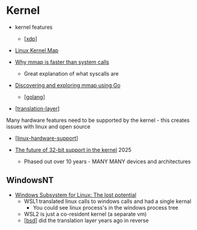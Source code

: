 Kernel
======

* kernel features
    * [[xdp]]

* [Linux Kernel Map](https://makelinux.github.io/kernel/map/)

* [Why mmap is faster than system calls](https://sasha-f.medium.com/why-mmap-is-faster-than-system-calls-24718e75ab37)
    * Great explanation of what syscalls are
* [Discovering and exploring mmap using Go](https://brunocalza.me/2021/01/10/discovering-and-exploring-mmap-using-go/)
    * [[golang]]

* [[translation-layer]]

Many hardware features need to be supported by the kernel - this creates issues with linux and open source
* [[linux-hardware-support]]


* [The future of 32-bit support in the kernel](https://lwn.net/SubscriberLink/1035727/4837b0d3dccf1cbb/) 2025
    * Phased out over 10 years - MANY MANY devices and architectures

WindowsNT
---------

* [Windows Subsystem for Linux: The lost potential](https://jmmv.dev/2020/11/wsl-lost-potential.html)
    * WSL1 translated linux calls to windows calls and had a single kernal
        * You could see linux process's in the windows process tree
    * WSL2 is just a co-resident kernel (a separate vm)
    * [[bsd]] did the translation layer years ago in reverse

[//begin]: # "Autogenerated link references for markdown compatibility"
[xdp]: xdp.md "XDP"
[golang]: golang.md "Golang"
[translation-layer]: translation-layer.md "translation-layer"
[linux-hardware-support]: linux-hardware-support.md "Linux Hardware Support"
[bsd]: bsd.md "BSD"
[//end]: # "Autogenerated link references"